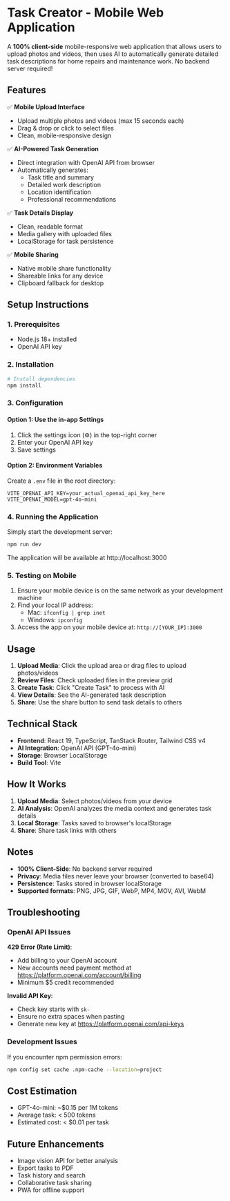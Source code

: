 # Task Creator - Mobile Web Application

A **100% client-side** mobile-responsive web application that allows users to upload photos and videos, then uses AI to automatically generate detailed task descriptions for home repairs and maintenance work. No backend server required!

## Features

✅ **Mobile Upload Interface**
- Upload multiple photos and videos (max 15 seconds each)
- Drag & drop or click to select files
- Clean, mobile-responsive design

✅ **AI-Powered Task Generation**
- Direct integration with OpenAI API from browser
- Automatically generates:
  - Task title and summary
  - Detailed work description
  - Location identification
  - Professional recommendations

✅ **Task Details Display**
- Clean, readable format
- Media gallery with uploaded files
- LocalStorage for task persistence

✅ **Mobile Sharing**
- Native mobile share functionality
- Shareable links for any device
- Clipboard fallback for desktop

## Setup Instructions

### 1. Prerequisites
- Node.js 18+ installed
- OpenAI API key

### 2. Installation
```bash
# Install dependencies
npm install
```

### 3. Configuration

#### Option 1: Use the in-app Settings
1. Click the settings icon (⚙️) in the top-right corner
2. Enter your OpenAI API key
3. Save settings

#### Option 2: Environment Variables
Create a `.env` file in the root directory:
```env
VITE_OPENAI_API_KEY=your_actual_openai_api_key_here
VITE_OPENAI_MODEL=gpt-4o-mini
```

### 4. Running the Application

Simply start the development server:
```bash
npm run dev
```

The application will be available at http://localhost:3000

### 5. Testing on Mobile
1. Ensure your mobile device is on the same network as your development machine
2. Find your local IP address:
   - Mac: `ifconfig | grep inet`
   - Windows: `ipconfig`
3. Access the app on your mobile device at: `http://[YOUR_IP]:3000`

## Usage

1. **Upload Media**: Click the upload area or drag files to upload photos/videos
2. **Review Files**: Check uploaded files in the preview grid
3. **Create Task**: Click "Create Task" to process with AI
4. **View Details**: See the AI-generated task description
5. **Share**: Use the share button to send task details to others

## Technical Stack

- **Frontend**: React 19, TypeScript, TanStack Router, Tailwind CSS v4
- **AI Integration**: OpenAI API (GPT-4o-mini)
- **Storage**: Browser LocalStorage
- **Build Tool**: Vite

## How It Works

1. **Upload Media**: Select photos/videos from your device
2. **AI Analysis**: OpenAI analyzes the media context and generates task details
3. **Local Storage**: Tasks saved to browser's localStorage
4. **Share**: Share task links with others

## Notes

- **100% Client-Side**: No backend server required
- **Privacy**: Media files never leave your browser (converted to base64)
- **Persistence**: Tasks stored in browser localStorage
- **Supported formats**: PNG, JPG, GIF, WebP, MP4, MOV, AVI, WebM

## Troubleshooting

### OpenAI API Issues

**429 Error (Rate Limit)**:
- Add billing to your OpenAI account
- New accounts need payment method at https://platform.openai.com/account/billing
- Minimum $5 credit recommended

**Invalid API Key**:
- Check key starts with `sk-`
- Ensure no extra spaces when pasting
- Generate new key at https://platform.openai.com/api-keys

### Development Issues

If you encounter npm permission errors:
```bash
npm config set cache .npm-cache --location=project
```

## Cost Estimation

- GPT-4o-mini: ~$0.15 per 1M tokens
- Average task: < 500 tokens
- Estimated cost: < $0.01 per task

## Future Enhancements

- Image vision API for better analysis
- Export tasks to PDF
- Task history and search
- Collaborative task sharing
- PWA for offline support
